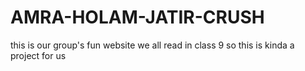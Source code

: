 # AMRA-HOLAM-JATIR-CRUSH
this is our group's fun website 
we all read in class 9 so this is kinda a project for us
